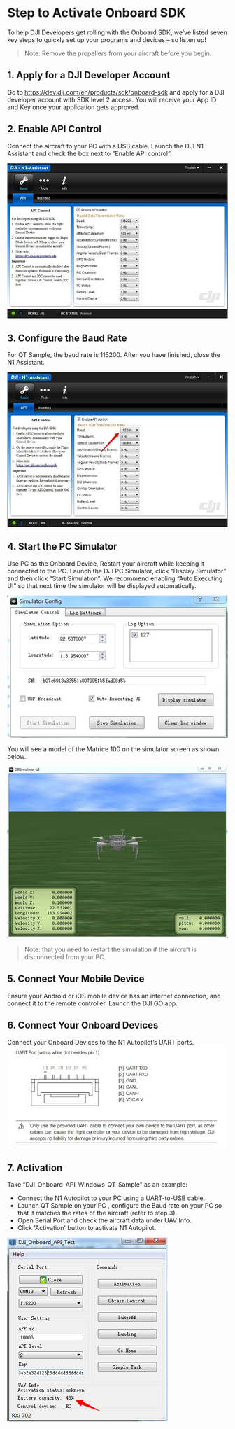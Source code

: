 # Step to Activate Onboard SDK

To help DJI Developers get rolling with the Onboard SDK, we’ve listed seven key steps to quickly set up your programs and devices – so listen up!

>Note: Remove the propellers from your aircraft before you begin.

## 1.	Apply for a DJI Developer Account
Go to https://dev.dji.com/en/products/sdk/onboard-sdk and apply for a DJI developer account with SDK level 2 access. You will receive your App ID and Key once your application gets approved.

## 2.	Enable API Control
Connect the aircraft to your PC with a USB cable. Launch the DJI N1 Assistant and check the box next to "Enable API control”.

![Enable API Control](Images/N1UI.jpg)

## 3.	Configure the Baud Rate
For QT Sample, the baud rate is 115200. After you have finished, close the N1 Assistant.

![Configure the Baud](Images/baudrate.jpg)

## 4.	Start the PC Simulator
Use PC as the Onboard Device, Restart your aircraft while keeping it connected to the PC. Launch the DJI PC Simulator, click “Display Simulator” and then click “Start Simulation”. We recommend enabling “Auto Executing UI” so that next time the simulator will be displayed automatically. 

![Configure the Baud](Images/simulatorUI1.jpg)

You will see a model of the Matrice 100 on the simulator screen as shown below.   

![Configure the Baud](Images/simulatorUI2.jpg)

>Note: that you need to restart the simulation if the aircraft is disconnected from your PC.

## 5.	Connect Your Mobile Device
Ensure your Android or iOS mobile device has an internet connection, and connect it to the remote controller. Launch the DJI GO app.

## 6.	Connect Your Onboard Devices
Connect your Onboard Devices to the N1 Autopilot’s UART ports.
![Connecter](Images/Connecter.jpg)

## 7.	Activation
Take “DJI_Onboard_API_Windows_QT_Sample” as an example:
* Connect the N1 Autopilot to your PC using a UART-to-USB cable.
* Launch QT Sample on your PC , configure the Baud rate on your PC so that it matches the rates of the aircraft (refer to step 3).
* Open Serial Port and check the aircraft data under UAV Info.
* Click 'Activation' button to activate N1 Autopilot.

![QT](Images/QtExample.png)
